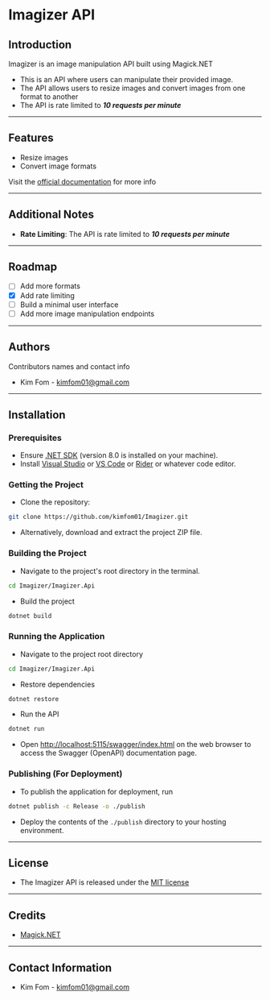 # Imagizer API

## Introduction

Imagizer is an image manipulation API built using Magick.NET

- This is an API where users can manipulate their provided image.
- The API allows users to resize images and convert images from one format to another
- The API is rate limited to **_10 requests per minute_**

---

## Features

- Resize images
- Convert image formats

Visit the [official documentation](https://kimfom01.github.io/Imagizer/) for more info

---

## Additional Notes

- **Rate Limiting**: The API is rate limited to **_10 requests per minute_**

---

## Roadmap

- [ ] Add more formats
- [x] Add rate limiting
- [ ] Build a minimal user interface
- [ ] Add more image manipulation endpoints

---

## Authors

Contributors names and contact info

- Kim Fom - [kimfom01@gmail.com](mailto:kimfom01@gmail.com)

---

## Installation

### Prerequisites

- Ensure [.NET SDK](https://dotnet.microsoft.com/download) (version 8.0 is installed on your machine).
- Install [Visual Studio](https://visualstudio.microsoft.com/) or [VS Code](https://code.visualstudio.com/download)
  or [Rider](https://www.jetbrains.com/rider/) or whatever code editor.

### Getting the Project

- Clone the repository:

```sh
git clone https://github.com/kimfom01/Imagizer.git
```

- Alternatively, download and extract the project ZIP file.

### Building the Project

- Navigate to the project's root directory in the terminal.

```sh
cd Imagizer/Imagizer.Api
```

- Build the project

```sh
dotnet build
```

### Running the Application

- Navigate to the project root directory

```sh
cd Imagizer/Imagizer.Api
```

- Restore dependencies

```sh
dotnet restore
```

- Run the API

```sh
dotnet run
```

- Open [http://localhost:5115/swagger/index.html](http://localhost:5115/swagger/index.html) on the web browser to access
  the Swagger (OpenAPI) documentation page.

### Publishing (For Deployment)

- To publish the application for deployment, run

```sh
dotnet publish -c Release -o ./publish
```

- Deploy the contents of the `./publish` directory to your hosting environment.

---

## License

- The Imagizer API is released under the [MIT license](https://github.com/kimfom01/Imagizer/blob/main/LICENSE)

---

## Credits

- [Magick.NET](https://github.com/dlemstra/Magick.NET)

---

## Contact Information

- Kim Fom - [kimfom01@gmail.com](mailto:kimfom01@gmail.com)
